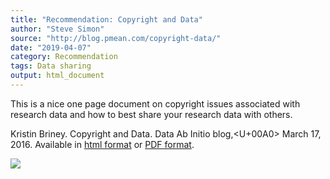```yaml
---
title: "Recommendation: Copyright and Data"
author: "Steve Simon"
source: "http://blog.pmean.com/copyright-data/"
date: "2019-04-07"
category: Recommendation
tags: Data sharing
output: html_document
---
```


This is a nice one page document on copyright issues associated with
research data and how to best share your research data with others.


<!---More--->

Kristin Briney. Copyright and Data. Data Ab Initio blog,<U+00A0> March 17,
2016. Available in [html format](http://dataabinitio.com/?p=632) or [PDF
format](https://ndownloader.figshare.com/files/4849627).

![](http://www.pmean.com/images/images/19/copyright-data01.png)




